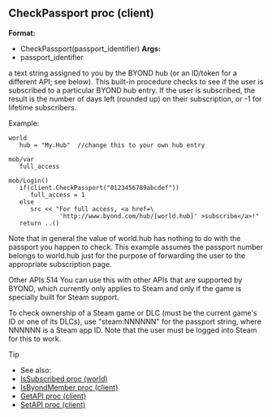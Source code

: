 ## CheckPassport proc (client)

**Format:**
+   CheckPassport(passport_identifier)
**Args:**
+	passport_identifier

a text string assigned to you by the BYOND hub (or an ID/token for a different API; see below).
This built-in procedure checks to see if the user is subscribed to a particular BYOND hub entry. If the user is subscribed, the result is the number of days left (rounded up) on their subscription, or -1 for lifetime subscribers.

Example:
```dm
world
   hub = "My.Hub"  //change this to your own hub entry

mob/var
   full_access

mob/Login()
   if(client.CheckPassport("0123456789abcdef"))
      full_access = 1
   else
      src << "For full access, <a href=\
              'http://www.byond.com/hub/[world.hub]' >subscribe</a>!"
   return ..()
```
Note that in general the value of world.hub has nothing to do with the passport you happen to check. This example assumes the passport number belongs to world.hub just for the purpose of forwarding the user to the appropriate subscription page.

Other APIs 514
You can use this with other APIs that are supported by BYOND, which currently only applies to Steam and only if the game is specially built for Steam support.

To check ownership of a Steam game or DLC (must be the current game's ID or one of its DLCs), use "steam:NNNNNN" for the passport string, where NNNNNN is a Steam app ID. Note that the user must be logged into Steam for this to work.

> [!TIP]
> + See also:
> + [IsSubscribed proc (world)](ref/client/proc/IsSubscribed.md)
> + [IsByondMember proc (client)](ref/client/proc/IsBYONDMember.md)
> + [GetAPI proc (client)](ref/client/proc/GetAPU.md)
> + [SetAPI proc (client)](ref/client/proc/SetAPI.md)